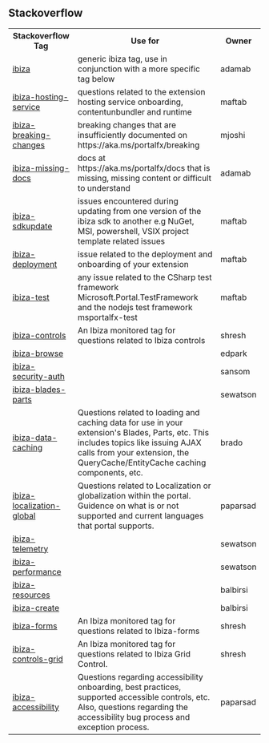 ## Stackoverflow

<table>
 <tr>
    <th>Stackoverflow Tag</th>
    <th>Use for</th>
    <th>Owner</th>
</tr>
<tr>
    <td> <a href="https://stackoverflow.microsoft.com/questions/tagged/ibiza">ibiza</a></td>
    <td> generic ibiza tag, use in conjunction with a more specific tag below </td>
    <td> adamab </td>
</tr>
<tr>
    <td> <a href="https://stackoverflow.microsoft.com/questions/tagged/ibiza-hosting-service">ibiza-hosting-service</a> </td>
    <td> questions related to the extension hosting service onboarding, contentunbundler and runtime</td>
    <td> maftab </td>
</tr>
<tr>
    <td> <a href="https://stackoverflow.microsoft.com/questions/tagged/ibiza-breaking-changes">ibiza-breaking-changes</a> </td>
    <td> breaking changes that are insufficiently documented on https://aka.ms/portalfx/breaking </td>
    <td> mjoshi </td>
</tr>
<tr>
    <td> <a href="https://stackoverflow.microsoft.com/questions/tagged/ibiza-bad-samples-docs">ibiza-missing-docs</a> </td>
    <td> docs at https://aka.ms/portalfx/docs that is missing, missing content or difficult to understand </td>
    <td> adamab </td>
</tr>
<tr>
    <td> <a href="https://stackoverflow.microsoft.com/questions/tagged/ibiza-sdkupdate">ibiza-sdkupdate</a> </td>
    <td> issues encountered during updating from one version of the ibiza sdk to another e.g NuGet, MSI, powershell, VSIX project template related issues</td>
    <td> maftab </td>
</tr>
<tr>
    <td> <a href="https://stackoverflow.microsoft.com/questions/tagged/ibiza-deployment">ibiza-deployment</a> </td>
    <td> issue related to the deployment and onboarding of your extension </td>
    <td> maftab </td>
</tr>
<tr>
    <td> <a href="https://stackoverflow.microsoft.com/questions/tagged/ibiza-test">ibiza-test</a> </td>
    <td> any issue related to the CSharp test framework Microsoft.Portal.TestFramework and the nodejs test framework msportalfx-test</td>
    <td> maftab </td>
</tr>
<tr>
    <td> <a href="https://stackoverflow.microsoft.com/questions/tagged/ibiza-controls">ibiza-controls</a> </td>
    <td>An Ibiza monitored tag for questions related to Ibiza controls</td>
    <td> shresh </td>
</tr>
<tr>
    <td> <a href="https://stackoverflow.microsoft.com/questions/tagged/ibiza-browse">ibiza-browse</a></td>
    <td> </td>
    <td> edpark </td>
 </tr>
 <tr>   
    <td> <a href="https://stackoverflow.microsoft.com/questions/tagged/ibiza-security-auth">ibiza-security-auth</a> </td>
    <td> </td>
    <td> sansom </td>
</tr>
<tr>
    <td> <a href="https://stackoverflow.microsoft.com/questions/tagged/ibiza-blades-parts">ibiza-blades-parts</a> </td>
    <td> </td>
    <td> sewatson </td>
</tr>
<tr>
    <td> <a href="https://stackoverflow.microsoft.com/questions/tagged/ibiza-data-caching">ibiza-data-caching</a> </td>
    <td>Questions related to loading and caching data for use in your extension's Blades, Parts, etc. This includes topics like issuing AJAX calls from your extension, the QueryCache/EntityCache caching components, etc.</td>
    <td> brado </td>
</tr>
<tr>
    <td> <a href="https://stackoverflow.microsoft.com/questions/tagged/ibiza-localization-global">ibiza-localization-global</a> </td>
    <td> Questions related to Localization or globalization within the portal. Guidence on what is or not supported and current languages that portal supports.</td>
    <td> paparsad </td>
</tr>
<tr>   
    <td> <a href="https://stackoverflow.microsoft.com/questions/tagged/ibiza-telemetry">ibiza-telemetry</a> </td>
    <td> </td>
    <td> sewatson </td>
</tr>
<tr>
    <td> <a href="https://stackoverflow.microsoft.com/questions/tagged/ibiza-performance">ibiza-performance</a> </td>
    <td> </td>
    <td> sewatson </td>
</tr>
<tr>
    <td> <a href="https://stackoverflow.microsoft.com/questions/tagged/ibiza-resources">ibiza-resources</a> </td>
    <td> </td>
    <td> balbirsi </td>
</tr>
<tr>
    <td> <a href="https://stackoverflow.microsoft.com/questions/tagged/ibiza-create">ibiza-create</a> </td>
    <td> </td>
    <td> balbirsi </td>
</tr>
<tr>
    <td> <a href="https://stackoverflow.microsoft.com/questions/tagged/ibiza-forms">ibiza-forms</a> </td>
    <td>An Ibiza monitored tag for questions related to Ibiza-forms </td>
    <td> shresh </td>
</tr>
<tr>
    <td> <a href="https://stackoverflow.microsoft.com/questions/tagged/ibiza-controls-grid">ibiza-controls-grid</a> </td>
    <td>An Ibiza monitored tag for questions related to Ibiza Grid Control. </td>
    <td> shresh </td>
</tr>
<tr>
    <td> <a href="https://stackoverflow.microsoft.com/questions/tagged/ibiza-accessibility">ibiza-accessibility</a></td>
    <td> Questions regarding accessibility onboarding, best practices, supported accessible controls, etc. Also, questions regarding the accessibility bug process and exception process. </td>
    <td> paparsad </td>
</tr>
</table>
